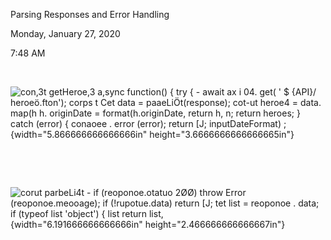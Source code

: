 Parsing Responses and Error Handling

Monday, January 27, 2020

7:48 AM

 

![con,3t getHeroe,3 a,sync function() { try { - await ax i 04. get( \' \$ {API}/ heroeö.fton\'); corps t Cet data = paaeLiÖt(response); cot-ut heroe4 = data. map(h h. originDate = format(h.originDate, return h, n; return heroes; } catch (error) { conaoee . error (error); return \[J; inputDateFormat) ; ](004_Parsing_Responses_and_Error_Handling_000.png){width="5.866666666666666in" height="3.6666666666666665in"}

 

 

![corut parbeLi4t - if (reoponoe.otatuo 2ØØ) throw Error (reoponoe.meooage); if (!rupotue.data) return \[J; tet list = reoponoe . data; if (typeof list \'object\') { list return list, ](004_Parsing_Responses_and_Error_Handling_001.png){width="6.191666666666666in" height="2.466666666666667in"}
